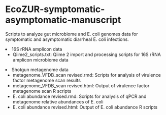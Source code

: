 # EcoZUR-symptomatic-asymptomatic-manuscript
Scripts to analyze gut microbiome and E. coli genomes data for symptomatic and asymptomatic diarrheal E. coli infections.
<li> 16S rRNA amplicon data
  <ul>
  <li>Qiime2_scripts.txt: Qiime 2 import and processing scripts for 16S rRNA amplicon microbiome data
  </ul>
  
<li> Shotgun metagenome data
  <ul>
<li> metagenome_VFDB_scan revised.rmd: Scripts for analysis of virulence factor metagenome scan results
<li> metagenome_VFDB_scan revised.html: Output of virulence factor metagenome scan R scripts
<li> E. coli abundance revised.rmd: Scripts for analysis of qPCR and metagenome relative abundances of E. coli
<li> E. coli abundance revised.html: Output of E. coli abundance R scripts
 </ul>
